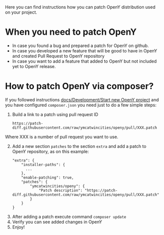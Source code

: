 Here you can find instructions how you can patch OpenY distribution used on 
your project.

# When you need to patch OpenY
- In case you found a bug and prepared a patch for OpenY on github.
- In case you developed a new feature that will be good to have in OpenY and 
created Pull Request to OpenY repository
- In case you want to add a feature that added to OpenY but not included yet to 
OpenY release.

# How to patch OpenY via composer?

If you followed instructions [docs/Development/Start new OpenY project](https://github.com/ymcatwincities/openy/blob/8.x-1.x/docs/Development/Start%20new%20OpenY%20project.md)
and you have configured `composer.json` you need just to do a few simple steps:
1. Build a link to a patch using pull request ID
    ```
    https://patch-diff.githubusercontent.com/raw/ymcatwincities/openy/pull/XXX.patch
    ```
Where XXX is a number of pull request you want to use. 

2. Add a new section `patches` to the section `extra` and add a patch to OpenY 
repository, as on this example:
    ```
    "extra": {
        "installer-paths": {
          ...
        },
        "enable-patching": true,
        "patches": {
            "ymcatwincities/openy": {
                "Patch description": "https://patch-diff.githubusercontent.com/raw/ymcatwincities/openy/pull/XXX.patch"
            }
        }
    }
    ```
3. After adding a patch execute command `composer update`
4. Verify you can see added changes in OpenY
5. Enjoy!
